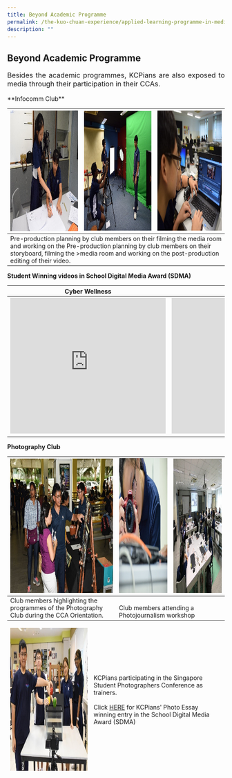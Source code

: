 ```yaml
---
title: Beyond Academic Programme
permalink: /the-kuo-chuan-experience/applied-learning-programme-in-media-literacy/beyond-academic-programme/
description: ""
---
```

## Beyond Academic Programme


<p style="text-align: justify;font-size:16px;">
Besides the academic programmes, KCPians are also exposed to media through their participation in their CCAs. </p> 
**Infocomm Club**


<table>
<thead>
  <tr>
    <th><img src="/images/The%20Kuo%20Chuan%20Experience/ALP%20In%20Media%20Literacy/Infocomm%201.jpg" width="312" height="279"></th>
    <th><img src="/images/The%20Kuo%20Chuan%20Experience/ALP%20In%20Media%20Literacy/Infocomm%202.jpg" width="312" height="277"></th>
    <th><img src="images/The%20Kuo%20Chuan%20Experience/ALP%20In%20Media%20Literacy/Infocomm%203.jpg"  width="296" height="278"></th>
  </tr>
</thead>
<tbody>
  <tr>
    <td colspan="3">Pre-production planning by club members on their filming the media room and working on the Pre-production planning by club members on their storyboard,  filming the &gt;media room and working on the  post-production editing of their video.</td>
  </tr>
</tbody>
</table>

**Student Winning videos in School Digital Media Award (SDMA)**


<table>
<thead>
  <tr>
    <th>Cyber Wellness<br></th>
    <th>Courage<br></th>
  </tr>
</thead>
<tbody>
  <tr>
    <td><iframe width="360" height="315" src="https://www.youtube.com/embed/k9IaeyZ9odM" title="cyberwellness" frameborder="0" allow="accelerometer; autoplay; clipboard-write; encrypted-media; gyroscope; picture-in-picture" allowfullscreen></iframe></td>
    <td><iframe width="360" height="315" src="https://www.youtube.com/embed/Fsu4oVLZKXk" title="courage" frameborder="0" allow="accelerometer; autoplay; clipboard-write; encrypted-media; gyroscope; picture-in-picture" allowfullscreen></iframe></td>
  </tr>
</tbody>
</table>

**Photography Club**

<table>
<thead>
  <tr>
    <th><img src="/images/The%20Kuo%20Chuan%20Experience/ALP%20In%20Media%20Literacy/Photo%201.jpg" width="285" height="311"></th>
    <th><img src="/images/The%20Kuo%20Chuan%20Experience/ALP%20In%20Media%20Literacy/Photo%202.jpg" width="284" height="312"></th>
    <th><img src="/images/The%20Kuo%20Chuan%20Experience/ALP%20In%20Media%20Literacy/Photo%203.jpg" width="285" height="311"></th>
  </tr>
</thead>
<tbody>
  <tr>
    <td>Club members highlighting the programmes of the Photography Club during the CCA Orientation. <br></td>
    <td colspan="2"><br>Club members attending a Photojournalism workshop</td>
  </tr>
</tbody>
</table>

<table>
<thead>
  <tr>
    <td><img src="/images/The%20Kuo%20Chuan%20Experience/ALP%20In%20Media%20Literacy/Photo%204.jpg" width="466" height="331"></td>
    <td>KCPians participating in the Singapore Student Photographers Conference as trainers.<br><br>Click <a href="/files/SDMA%202016%20-%20Photo%20Essay%20Submission%20by%20KCPSS.pdf">HERE</a>  for KCPians' Photo Essay winning entry in the School Digital Media Award (SDMA) <br></td>
  </tr>
</thead>
</table>